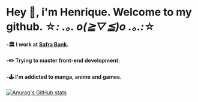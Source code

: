 # Hey 👋, i'm Henrique. Welcome to my github. ☆*: .｡. o(≧▽≦)o .｡.:*☆

#### -🏛️ I work at [Safra Bank](https://safra.com.br).
#### -✏️ Trying to master front-end development.
#### -🕹️ I'm addicted to manga, anime and games.

[![Anurag's GitHub stats](https://github-readme-stats.vercel.app/api?username=albuquerquefs)](https://github.com/anuraghazra/github-readme-stats)
